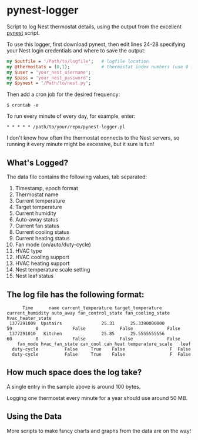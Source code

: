pynest-logger
=============

Script to log Nest thermostat details, using the output from the excellent [pynest](https://github.com/smbaker/pynest) script.

To use this logger, first download pynest, then edit lines 24-28 specifying your Nest login credentials and where to save the output:

```perl
my $outfile = '/Path/to/logfile';   # logfile location
my @thermostats = (0,1);			# thermostat index numbers (use 0 for a single thermostat)
my $user = 'your_nest_username';
my $pass = 'your_nest_password';
my $pynest = '/Path/to/nest.py';
```

Then add a cron job for the desired frequency:

    $ crontab -e

To run every minute of every day, for example, enter:

    * * * * * /path/to/your/repo/pynest-logger.pl
    
I don't know how often the thermostat connects to the Nest servers, so running it every minute might be excessive, but it sure is fun!

What's Logged?
--------------

The data file contains the following values, tab separated:

1. Timestamp, epoch format
2. Thermostat name
3. Current temperature
4. Target temperature
5. Current humidity
6. Auto-away status
7. Current fan status
8. Current cooling status
9. Current heating status
10. Fan mode (on/auto/duty-cycle)
11. HVAC type
12. HVAC cooling support
13. HVAC heating support
14. Nest temperature scale setting
15. Nest leaf status

The log file has the following format:
--------------------------
```
      Time      name current_temperature target_temperature current_humidity auto_away fan_control_state fan_cooling_state hvac_heater_state
 1377291009  Upstairs               25.31      25.3390000000               59         0             False             False             False
 1377291010   Kitchen               25.85      25.5555555556               60         0             False             False             False
    fan_mode hvac_fan_state can_cool can_heat temperature_scale   leaf
  duty-cycle          False     True    False                 F  False
  duty-cycle          False     True    False                 F  False
```

How much space does the log take?
---------------------------------
A single entry in the sample above is around 100 bytes. 

Logging one thermostat every minute for a year should use around 50 MB.

Using the Data
--------------
More scripts to make fancy charts and graphs from the data are on the way!

